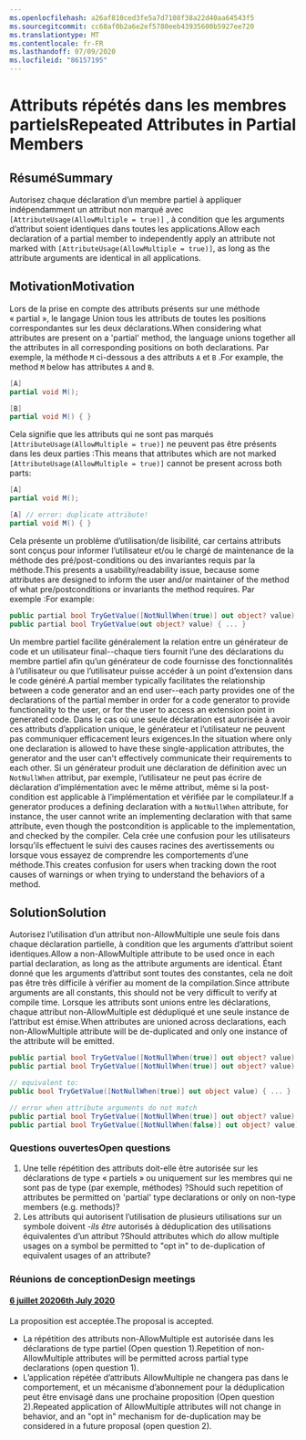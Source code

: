 ```yaml
---
ms.openlocfilehash: a26af810ced3fe5a7d7108f38a22d40aa64543f5
ms.sourcegitcommit: cc68af0b2a6e2ef5780eeb43935600b5927ee720
ms.translationtype: MT
ms.contentlocale: fr-FR
ms.lasthandoff: 07/09/2020
ms.locfileid: "86157195"
---
```

# <a name="repeated-attributes-in-partial-members"></a><span data-ttu-id="1b0ff-101">Attributs répétés dans les membres partiels</span><span class="sxs-lookup"><span data-stu-id="1b0ff-101">Repeated Attributes in Partial Members</span></span>

## <a name="summary"></a><span data-ttu-id="1b0ff-102">Résumé</span><span class="sxs-lookup"><span data-stu-id="1b0ff-102">Summary</span></span>

<span data-ttu-id="1b0ff-103">Autorisez chaque déclaration d’un membre partiel à appliquer indépendamment un attribut non marqué avec `[AttributeUsage(AllowMultiple = true)]` , à condition que les arguments d’attribut soient identiques dans toutes les applications.</span><span class="sxs-lookup"><span data-stu-id="1b0ff-103">Allow each declaration of a partial member to independently apply an attribute not marked with `[AttributeUsage(AllowMultiple = true)]`, as long as the attribute arguments are identical in all applications.</span></span>

## <a name="motivation"></a><span data-ttu-id="1b0ff-104">Motivation</span><span class="sxs-lookup"><span data-stu-id="1b0ff-104">Motivation</span></span>

<span data-ttu-id="1b0ff-105">Lors de la prise en compte des attributs présents sur une méthode « partial », le langage Union tous les attributs de toutes les positions correspondantes sur les deux déclarations.</span><span class="sxs-lookup"><span data-stu-id="1b0ff-105">When considering what attributes are present on a 'partial' method, the language unions together all the attributes in all corresponding positions on both declarations.</span></span> <span data-ttu-id="1b0ff-106">Par exemple, la méthode `M` ci-dessous a des attributs `A` et `B` .</span><span class="sxs-lookup"><span data-stu-id="1b0ff-106">For example, the method `M` below has attributes `A` and `B`.</span></span>

```cs
[A]
partial void M();

[B]
partial void M() { }
```

<span data-ttu-id="1b0ff-107">Cela signifie que les attributs qui ne sont pas marqués `[AttributeUsage(AllowMultiple = true)]` ne peuvent pas être présents dans les deux parties :</span><span class="sxs-lookup"><span data-stu-id="1b0ff-107">This means that attributes which are not marked `[AttributeUsage(AllowMultiple = true)]` cannot be present across both parts:</span></span>

```cs
[A]
partial void M();

[A] // error: duplicate attribute!
partial void M() { }
```

<span data-ttu-id="1b0ff-108">Cela présente un problème d’utilisation/de lisibilité, car certains attributs sont conçus pour informer l’utilisateur et/ou le chargé de maintenance de la méthode des pré/post-conditions ou des invariantes requis par la méthode.</span><span class="sxs-lookup"><span data-stu-id="1b0ff-108">This presents a usability/readability issue, because some attributes are designed to inform the user and/or maintainer of the method of what pre/postconditions or invariants the method requires.</span></span> <span data-ttu-id="1b0ff-109">Par exemple :</span><span class="sxs-lookup"><span data-stu-id="1b0ff-109">For example:</span></span>

```cs
public partial bool TryGetValue([NotNullWhen(true)] out object? value);
public partial bool TryGetValue(out object? value) { ... }
```

<span data-ttu-id="1b0ff-110">Un membre partiel facilite généralement la relation entre un générateur de code et un utilisateur final--chaque tiers fournit l’une des déclarations du membre partiel afin qu’un générateur de code fournisse des fonctionnalités à l’utilisateur ou que l’utilisateur puisse accéder à un point d’extension dans le code généré.</span><span class="sxs-lookup"><span data-stu-id="1b0ff-110">A partial member typically facilitates the relationship between a code generator and an end user--each party provides one of the declarations of the partial member in order for a code generator to provide functionality to the user, or for the user to access an extension point in generated code.</span></span> <span data-ttu-id="1b0ff-111">Dans le cas où une seule déclaration est autorisée à avoir ces attributs d’application unique, le générateur et l’utilisateur ne peuvent pas communiquer efficacement leurs exigences.</span><span class="sxs-lookup"><span data-stu-id="1b0ff-111">In the situation where only one declaration is allowed to have these single-application attributes, the generator and the user can't effectively communicate their requirements to each other.</span></span> <span data-ttu-id="1b0ff-112">Si un générateur produit une déclaration de définition avec un `NotNullWhen` attribut, par exemple, l’utilisateur ne peut pas écrire de déclaration d’implémentation avec le même attribut, même si la post-condition est applicable à l’implémentation et vérifiée par le compilateur.</span><span class="sxs-lookup"><span data-stu-id="1b0ff-112">If a generator produces a defining declaration with a `NotNullWhen` attribute, for instance, the user cannot write an implementing declaration with that same attribute, even though the postcondition is applicable to the implementation, and checked by the compiler.</span></span> <span data-ttu-id="1b0ff-113">Cela crée une confusion pour les utilisateurs lorsqu’ils effectuent le suivi des causes racines des avertissements ou lorsque vous essayez de comprendre les comportements d’une méthode.</span><span class="sxs-lookup"><span data-stu-id="1b0ff-113">This creates confusion for users when tracking down the root causes of warnings or when trying to understand the behaviors of a method.</span></span>

## <a name="solution"></a><span data-ttu-id="1b0ff-114">Solution</span><span class="sxs-lookup"><span data-stu-id="1b0ff-114">Solution</span></span>

<span data-ttu-id="1b0ff-115">Autorisez l’utilisation d’un attribut non-AllowMultiple une seule fois dans chaque déclaration partielle, à condition que les arguments d’attribut soient identiques.</span><span class="sxs-lookup"><span data-stu-id="1b0ff-115">Allow a non-AllowMultiple attribute to be used once in each partial declaration, as long as the attribute arguments are identical.</span></span> <span data-ttu-id="1b0ff-116">Étant donné que les arguments d’attribut sont toutes des constantes, cela ne doit pas être très difficile à vérifier au moment de la compilation.</span><span class="sxs-lookup"><span data-stu-id="1b0ff-116">Since attribute arguments are all constants, this should not be very difficult to verify at compile time.</span></span> <span data-ttu-id="1b0ff-117">Lorsque les attributs sont unions entre les déclarations, chaque attribut non-AllowMultiple est dédupliqué et une seule instance de l’attribut est émise.</span><span class="sxs-lookup"><span data-stu-id="1b0ff-117">When attributes are unioned across declarations, each non-AllowMultiple attribute will be de-duplicated and only one instance of the attribute will be emitted.</span></span>

```cs
public partial bool TryGetValue([NotNullWhen(true)] out object? value);
public partial bool TryGetValue([NotNullWhen(true)] out object? value) { ... } // ok

// equivalent to:
public bool TryGetValue([NotNullWhen(true)] out object value) { ... }

// error when attribute arguments do not match
public partial bool TryGetValue([NotNullWhen(true)] out object? value);
public partial bool TryGetValue([NotNullWhen(false)] out object? value) { ... } // error
```

### <a name="open-questions"></a><span data-ttu-id="1b0ff-118">Questions ouvertes</span><span class="sxs-lookup"><span data-stu-id="1b0ff-118">Open questions</span></span>

1. <span data-ttu-id="1b0ff-119">Une telle répétition des attributs doit-elle être autorisée sur les déclarations de type « partiels » ou uniquement sur les membres qui ne sont pas de type (par exemple, méthodes) ?</span><span class="sxs-lookup"><span data-stu-id="1b0ff-119">Should such repetition of attributes be permitted on 'partial' type declarations or only on non-type members (e.g. methods)?</span></span>
2. <span data-ttu-id="1b0ff-120">Les attributs qui autorisent l’utilisation de plusieurs utilisations sur un symbole doivent *-ils être* autorisés à déduplication des utilisations équivalentes d’un attribut ?</span><span class="sxs-lookup"><span data-stu-id="1b0ff-120">Should attributes which *do* allow multiple usages on a symbol be permitted to "opt in" to de-duplication of equivalent usages of an attribute?</span></span>

### <a name="design-meetings"></a><span data-ttu-id="1b0ff-121">Réunions de conception</span><span class="sxs-lookup"><span data-stu-id="1b0ff-121">Design meetings</span></span>
#### <a name="6th-july-2020"></a>[<span data-ttu-id="1b0ff-122">6 juillet 2020</span><span class="sxs-lookup"><span data-stu-id="1b0ff-122">6th July 2020</span></span>](/meetings/2020/LDM-2020-07-06.md#repeated-attributes-on-partial-members)
<span data-ttu-id="1b0ff-123">La proposition est acceptée.</span><span class="sxs-lookup"><span data-stu-id="1b0ff-123">The proposal is accepted.</span></span>
  - <span data-ttu-id="1b0ff-124">La répétition des attributs non-AllowMultiple est autorisée dans les déclarations de type partiel (Open question 1).</span><span class="sxs-lookup"><span data-stu-id="1b0ff-124">Repetition of non-AllowMultiple attributes will be permitted across partial type declarations (open question 1).</span></span>
  - <span data-ttu-id="1b0ff-125">L’application répétée d’attributs AllowMultiple ne changera pas dans le comportement, et un mécanisme d’abonnement pour la déduplication peut être envisagé dans une prochaine proposition (Open question 2).</span><span class="sxs-lookup"><span data-stu-id="1b0ff-125">Repeated application of AllowMultiple attributes will not change in behavior, and an "opt in" mechanism for de-duplication may be considered in a future proposal (open question 2).</span></span>
